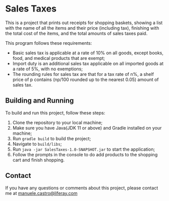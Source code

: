 # Sales Taxes

This is a project that prints out receipts for shopping baskets, showing a list with the name of all the items and their price (including tax), finishing with the total cost of the items, and the total amounts of sales taxes paid.

This program follows these requirements:
- Basic sales tax is applicable at a rate of 10% on all goods, except books, food, and medical products that are exempt;
- Import duty is an additional sales tax applicable on all imported goods at a rate of 5%, with no exemptions;
- The rounding rules for sales tax are that for a tax rate of n%, a shelf price of p contains (np/100 rounded up to the nearest 0.05) amount of sales tax.

## Building and Running

To build and run this project, follow these steps:

1. Clone the repository to your local machine;
2. Make sure you have Java(JDK 11 or above) and Gradle installed on your machine;
3. Run `gradle build` to build the project;
4. Navigate to  `build/libs`;
5. Run `java -jar SalesTaxes-1.0-SNAPSHOT.jar` to start the application;
6. Follow the prompts in the console to do add products to the shopping cart and finish shopping.

## Contact

If you have any questions or comments about this project, please contact me at manuele.castro@liferay.com
